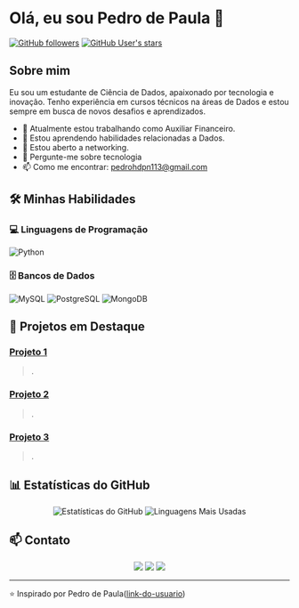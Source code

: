 # Olá, eu sou Pedro de Paula 👋

[![GitHub followers](https://img.shields.io/github/followers/seu-usuario?style=social)](https://github.com/seu-usuario?tab=followers)
[![GitHub User's stars](https://img.shields.io/github/stars/seu-usuario?style=social)](https://github.com/seu-usuario?tab=repositories)


## Sobre mim
Eu sou um estudante de Ciência de Dados, apaixonado por tecnologia e inovação. Tenho experiência em cursos técnicos na áreas de Dados e estou sempre em busca de novos desafios e aprendizados.

- 🔭 Atualmente estou trabalhando como Auxiliar Financeiro.
- 🌱 Estou aprendendo habilidades relacionadas a Dados.
- 👯 Estou aberto a networking.
- 💬 Pergunte-me sobre tecnologia
- 📫 Como me encontrar: pedrohdpn113@gmail.com

## 🛠️ Minhas Habilidades

### 💻 Linguagens de Programação
![Python](https://img.shields.io/badge/-Python-3776AB?style=flat&logo=python&logoColor=white)

### 🗄️ Bancos de Dados
![MySQL](https://img.shields.io/badge/-MySQL-4479A1?style=flat&logo=mysql&logoColor=white)
![PostgreSQL](https://img.shields.io/badge/-PostgreSQL-336791?style=flat&logo=postgresql&logoColor=white)
![MongoDB](https://img.shields.io/badge/-MongoDB-47A248?style=flat&logo=mongodb&logoColor=white)

## 🚀 Projetos em Destaque
### [Projeto 1](link-para-o-projeto)
> .

### [Projeto 2](link-para-o-projeto)
> .

### [Projeto 3](link-para-o-projeto)
> .

## 📊 Estatísticas do GitHub
<p align="center">
  <img src="https://github-readme-stats.vercel.app/api?username=seu-usuario&show_icons=true&theme=radical" alt="Estatísticas do GitHub" />
  <img src="https://github-readme-stats.vercel.app/api/top-langs/?username=seu-usuario&layout=compact&theme=radical" alt="Linguagens Mais Usadas" />
</p>

## 📫 Contato
<p align="center">
  <a href="https://www.linkedin.com/in/pedro-de-paula-745024267/"><img src="https://img.shields.io/badge/-LinkedIn-0077B5?style=flat&logo=linkedin&logoColor=white"/></a>
  <a href="https://twitter.com/seu-twitter"><img src="https://img.shields.io/badge/-Twitter-1DA1F2?style=flat&logo=twitter&logoColor=white"/></a>
  <a href="pedrohdpn113@gmail.com"><img src="https://img.shields.io/badge/-Email-D14836?style=flat&logo=gmail&logoColor=white"/></a>
</p>

---

⭐️ Inspirado por Pedro de Paula([link-do-usuario](https://github.com/PedrodPaula111))
